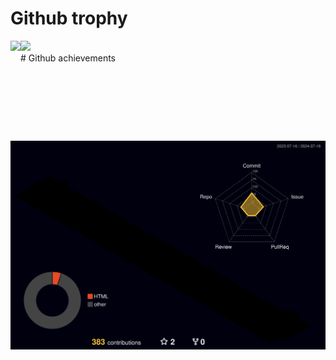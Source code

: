 # Github trophy

<div>
  <img height="160" align="left" src="https://github-profile-trophy.vercel.app/?username=a19901201&theme=matrix&row=2&column=5" />
  <img height="160" src="https://github-readme-stats.vercel.app/api?username=a19901201&show_icons=true&theme=radical&rank_icon=github" />
</div>
# Github achievements
<div>
<img src="./profile-3d-contrib/profile-night-rainbow.svg" />
</div>
